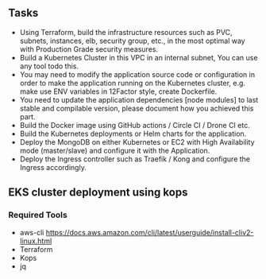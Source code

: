 ## Tasks
 - Using Terraform, build the infrastructure resources such as PVC, subnets, instances, elb, security group, etc., in the most optimal way with Production Grade security measures.
 - Build a Kubernetes Cluster in this VPC in an internal subnet, You can use any tool todo this.
 - You may need to modify the application source code or configuration in order to make the application running on the Kubernetes cluster, e.g. make use ENV variables in 12Factor style, create Dockerfile.
 - You need to update the application dependencies [node modules] to last stable and compilable version, please document how you achieved this part.
 - Build the Docker image using GitHub actions / Circle CI / Drone CI etc.
 - Build the Kubernetes deployments or Helm charts for the application.
 - Deploy the MongoDB on either Kubernetes or EC2 with High Availability mode (master/slave) and configure it with the Application.
 - Deploy the Ingress controller such as Traefik / Kong and configure the Ingress accordingly.


## EKS cluster deployment using kops

### Required Tools
- aws-cli
  https://docs.aws.amazon.com/cli/latest/userguide/install-cliv2-linux.html
- Terraform
- Kops 
- jq
